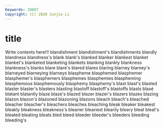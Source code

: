 ```yaml
---
Keywords: 20607
Copyright: (C) 2020 Junjie Li
---
```


# title

Write contents here!!!
blandishment 
blandishment's 
blandishments 
blandly
blandness 
blandness's 
blank 
blank's 
blanked 
blanker 
blankest 
blanket 
blanket's 
blanketed
blanketing 
blankets 
blanking 
blankly 
blankness 
blankness's 
blanks 
blare 
blare's 
blared
blares 
blaring 
blarney 
blarney's 
blarneyed 
blarneying 
blarneys 
blaspheme 
blasphemed 
blasphemer
blasphemer's 
blasphemers 
blasphemes 
blasphemies 
blaspheming 
blasphemous 
blasphemously 
blasphemy 
blasphemy's 
blast
blast's 
blasted 
blaster 
blaster's 
blasters 
blasting 
blastoff 
blastoff's 
blastoffs 
blasts
blasé 
blatant 
blatantly 
blaze 
blaze's 
blazed 
blazer 
blazer's 
blazers 
blazes
blazing 
blazon 
blazon's 
blazoned 
blazoning 
blazons 
bleach 
bleach's 
bleached 
bleacher
bleacher's 
bleachers 
bleaches 
bleaching 
bleak 
bleaker 
bleakest 
bleakly 
bleakness 
bleakness's
blearier 
bleariest 
blearily 
bleary 
bleat 
bleat's 
bleated 
bleating 
bleats 
bled
bleed 
bleeder 
bleeder's 
bleeders 
bleeding 
bleeding's 

